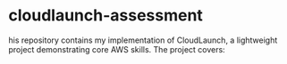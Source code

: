 # cloudlaunch-assessment
his repository contains my implementation of CloudLaunch, a lightweight project demonstrating core AWS skills. The project covers:
